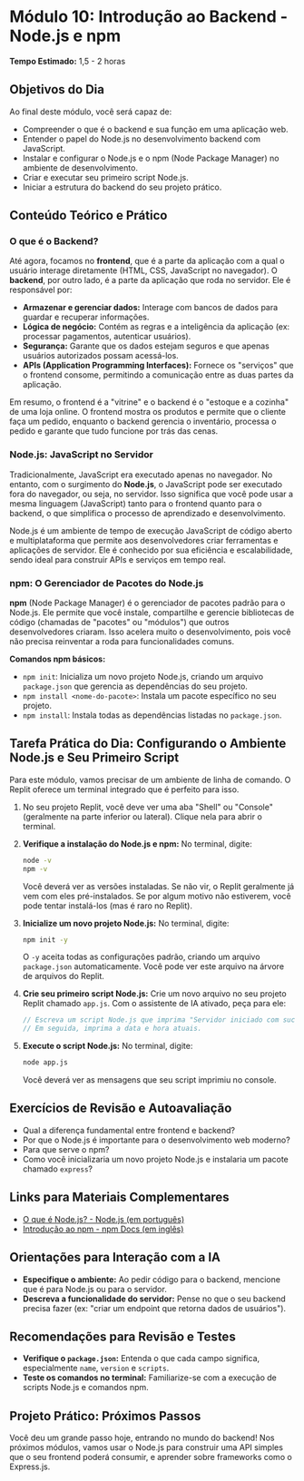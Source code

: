 # Módulo 10: Introdução ao Backend - Node.js e npm

**Tempo Estimado:** 1,5 - 2 horas

## Objetivos do Dia

Ao final deste módulo, você será capaz de:

*   Compreender o que é o backend e sua função em uma aplicação web.
*   Entender o papel do Node.js no desenvolvimento backend com JavaScript.
*   Instalar e configurar o Node.js e o npm (Node Package Manager) no ambiente de desenvolvimento.
*   Criar e executar seu primeiro script Node.js.
*   Iniciar a estrutura do backend do seu projeto prático.

## Conteúdo Teórico e Prático

### O que é o Backend?

Até agora, focamos no **frontend**, que é a parte da aplicação com a qual o usuário interage diretamente (HTML, CSS, JavaScript no navegador). O **backend**, por outro lado, é a parte da aplicação que roda no servidor. Ele é responsável por:

*   **Armazenar e gerenciar dados:** Interage com bancos de dados para guardar e recuperar informações.
*   **Lógica de negócio:** Contém as regras e a inteligência da aplicação (ex: processar pagamentos, autenticar usuários).
*   **Segurança:** Garante que os dados estejam seguros e que apenas usuários autorizados possam acessá-los.
*   **APIs (Application Programming Interfaces):** Fornece os "serviços" que o frontend consome, permitindo a comunicação entre as duas partes da aplicação.

Em resumo, o frontend é a "vitrine" e o backend é o "estoque e a cozinha" de uma loja online. O frontend mostra os produtos e permite que o cliente faça um pedido, enquanto o backend gerencia o inventário, processa o pedido e garante que tudo funcione por trás das cenas.

### Node.js: JavaScript no Servidor

Tradicionalmente, JavaScript era executado apenas no navegador. No entanto, com o surgimento do **Node.js**, o JavaScript pode ser executado fora do navegador, ou seja, no servidor. Isso significa que você pode usar a mesma linguagem (JavaScript) tanto para o frontend quanto para o backend, o que simplifica o processo de aprendizado e desenvolvimento.

Node.js é um ambiente de tempo de execução JavaScript de código aberto e multiplataforma que permite aos desenvolvedores criar ferramentas e aplicações de servidor. Ele é conhecido por sua eficiência e escalabilidade, sendo ideal para construir APIs e serviços em tempo real.

### npm: O Gerenciador de Pacotes do Node.js

**npm** (Node Package Manager) é o gerenciador de pacotes padrão para o Node.js. Ele permite que você instale, compartilhe e gerencie bibliotecas de código (chamadas de "pacotes" ou "módulos") que outros desenvolvedores criaram. Isso acelera muito o desenvolvimento, pois você não precisa reinventar a roda para funcionalidades comuns.

**Comandos npm básicos:**

*   `npm init`: Inicializa um novo projeto Node.js, criando um arquivo `package.json` que gerencia as dependências do seu projeto.
*   `npm install <nome-do-pacote>`: Instala um pacote específico no seu projeto.
*   `npm install`: Instala todas as dependências listadas no `package.json`.

## Tarefa Prática do Dia: Configurando o Ambiente Node.js e Seu Primeiro Script

Para este módulo, vamos precisar de um ambiente de linha de comando. O Replit oferece um terminal integrado que é perfeito para isso.

1.  No seu projeto Replit, você deve ver uma aba "Shell" ou "Console" (geralmente na parte inferior ou lateral). Clique nela para abrir o terminal.

2.  **Verifique a instalação do Node.js e npm:**
    No terminal, digite:
    ```bash
    node -v
    npm -v
    ```
    Você deverá ver as versões instaladas. Se não vir, o Replit geralmente já vem com eles pré-instalados. Se por algum motivo não estiverem, você pode tentar instalá-los (mas é raro no Replit).

3.  **Inicialize um novo projeto Node.js:**
    No terminal, digite:
    ```bash
    npm init -y
    ```
    O `-y` aceita todas as configurações padrão, criando um arquivo `package.json` automaticamente. Você pode ver este arquivo na árvore de arquivos do Replit.

4.  **Crie seu primeiro script Node.js:**
    Crie um novo arquivo no seu projeto Replit chamado `app.js`.
    Com o assistente de IA ativado, peça para ele:

    ```javascript
    // Escreva um script Node.js que imprima "Servidor iniciado com sucesso!" no console.
    // Em seguida, imprima a data e hora atuais.
    ```

5.  **Execute o script Node.js:**
    No terminal, digite:
    ```bash
    node app.js
    ```
    Você deverá ver as mensagens que seu script imprimiu no console.

## Exercícios de Revisão e Autoavaliação

*   Qual a diferença fundamental entre frontend e backend?
*   Por que o Node.js é importante para o desenvolvimento web moderno?
*   Para que serve o npm?
*   Como você inicializaria um novo projeto Node.js e instalaria um pacote chamado `express`?

## Links para Materiais Complementares

*   [O que é Node.js? - Node.js (em português)](https://nodejs.org/pt-br/about)
*   [Introdução ao npm - npm Docs (em inglês)](https://docs.npmjs.com/cli/v10/commands/npm)

## Orientações para Interação com a IA

*   **Especifique o ambiente:** Ao pedir código para o backend, mencione que é para Node.js ou para o servidor.
*   **Descreva a funcionalidade do servidor:** Pense no que o seu backend precisa fazer (ex: "criar um endpoint que retorna dados de usuários").

## Recomendações para Revisão e Testes

*   **Verifique o `package.json`:** Entenda o que cada campo significa, especialmente `name`, `version` e `scripts`.
*   **Teste os comandos no terminal:** Familiarize-se com a execução de scripts Node.js e comandos npm.

## Projeto Prático: Próximos Passos

Você deu um grande passo hoje, entrando no mundo do backend! Nos próximos módulos, vamos usar o Node.js para construir uma API simples que o seu frontend poderá consumir, e aprender sobre frameworks como o Express.js.

